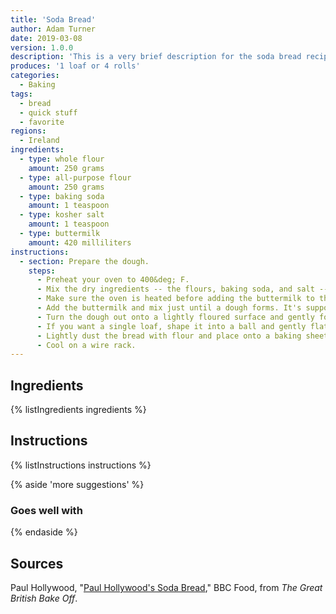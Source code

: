 ```yaml
---
title: 'Soda Bread'
author: Adam Turner
date: 2019-03-08
version: 1.0.0
description: 'This is a very brief description for the soda bread recipe.'
produces: '1 loaf or 4 rolls'
categories:
  - Baking
tags:
  - bread
  - quick stuff
  - favorite
regions:
  - Ireland
ingredients:
  - type: whole flour
    amount: 250 grams
  - type: all-purpose flour
    amount: 250 grams
  - type: baking soda
    amount: 1 teaspoon
  - type: kosher salt
    amount: 1 teaspoon
  - type: buttermilk
    amount: 420 milliliters
instructions:
  - section: Prepare the dough.
    steps:
      - Preheat your oven to 400&deg; F.
      - Mix the dry ingredients -- the flours, baking soda, and salt -- in a large bowl.
      - Make sure the oven is heated before adding the buttermilk to the dry mixture. As soon as the acids in the buttermilk meet the baking soda they'll start reacting, so you'll want to get it in the heated oven as quickly as possible (don't stress, it's not an emergency).
      - Add the buttermilk and mix just until a dough forms. It's supposed to be sticky. Don't worry if it seems overly wet.
      - Turn the dough out onto a lightly floured surface and gently fold it a few times to bring it together. You don't want to knead this. Just work it enough so it holds together.
      - If you want a single loaf, shape it into a ball and gently flatten it with your hand. Deeply score the dough with a sharp knife. Cut all the way through so that it's divided into quarters, but don't separate them. If you want rolls or small loaves, divide the dough into four equal pieces and gently roll each into the desired shape.
      - Lightly dust the bread with flour and place onto a baking sheet lined with parchment paper. Bake for 30 minutes if making a single loaf, or 20-25 minutes if making four smaller loaves. The finished loaf should be golden brown and sound hollow when tapped on the bottom.
      - Cool on a wire rack.
---
```


## Ingredients

{% listIngredients ingredients %}

## Instructions

{% listInstructions instructions %}

{% aside 'more suggestions' %}

### Goes well with

{% endaside %}

## Sources

Paul Hollywood, "[Paul Hollywood's Soda Bread](https://www.bbc.com/food/recipes/soda_bread_24837)," BBC Food, from *The Great British Bake Off*.
